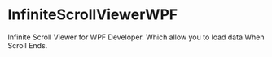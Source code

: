 # InfiniteScrollViewerWPF
Infinite Scroll Viewer for WPF Developer. Which allow you to load data When Scroll Ends.
